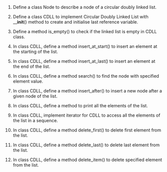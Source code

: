 1. Define a class Node to describe a node of a circular doubly linked list.

2. Define a class CDLL to implement Circular Doubly Linked List with ____init__() method to create and initialise last reference variable.

3. Define a method is_empty() to check if the linked list is empty in CDLL class.

4. In class CDLL, define a method insert_at_start() to insert an element at the starting
of the list.

5. In class CDLL, define a method insert_at_last() to insert an element at the end of the
list.

6. In class CDLL, define a method search() to find the node with specified element
value.

7. In class CDLL, define a method insert_after() to insert a new node after a given node
of the list.

8. In class CDLL, define a method to print all the elements of the list.

9. In class CDLL, implement iterator for CDLL to access all the elements of the list in a
sequence.

10. In class CDLL, define a method delete_first() to delete first element from the list.

11. In class CDLL, define a method delete_last() to delete last element from the list.

12. In class CDLL, define a method delete_item() to delete specified element from the
list.